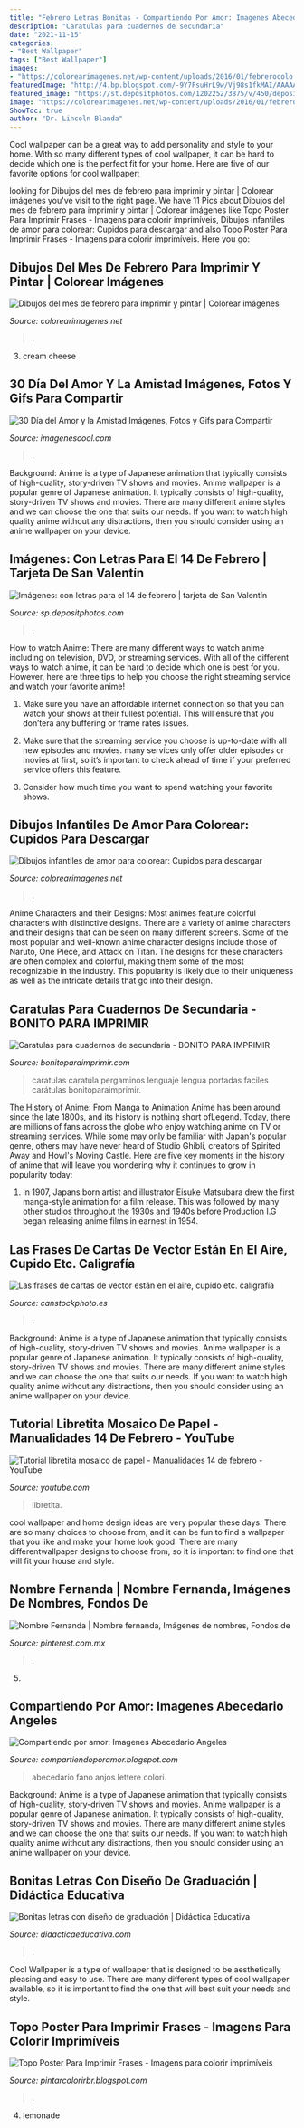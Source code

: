 ```yaml
---
title: "Febrero Letras Bonitas - Compartiendo Por Amor: Imagenes Abecedario Angeles"
description: "Caratulas para cuadernos de secundaria"
date: "2021-11-15"
categories:
- "Best Wallpaper"
tags: ["Best Wallpaper"]
images:
- "https://colorearimagenes.net/wp-content/uploads/2016/01/febrerocolo.jpg3_.jpg"
featuredImage: "http://4.bp.blogspot.com/-9Y7FsuHrL9w/Vj98s1fkMAI/AAAAAAAAASw/fhI9SBVLk3o/s1600/l%2Bangela%2B.jpg"
featured_image: "https://st.depositphotos.com/1202252/3875/v/450/depositphotos_38750543-stock-illustration-stylish-valentines-day-text-card.jpg"
image: "https://colorearimagenes.net/wp-content/uploads/2016/01/febrerocolo.jpg3_.jpg"
ShowToc: true
author: "Dr. Lincoln Blanda"
---
```



Cool wallpaper can be a great way to add personality and style to your home. With so many different types of cool wallpaper, it can be hard to decide which one is the perfect fit for your home. Here are five of our favorite options for cool wallpaper: 

	

		
looking for Dibujos del mes de febrero para imprimir y pintar | Colorear imágenes you've visit to the right page. We have 11 Pics about Dibujos del mes de febrero para imprimir y pintar | Colorear imágenes like Topo Poster Para Imprimir Frases - Imagens para colorir imprimíveis, Dibujos infantiles de amor para colorear: Cupidos para descargar and also Topo Poster Para Imprimir Frases - Imagens para colorir imprimíveis. Here you go:
		
    
## Dibujos Del Mes De Febrero Para Imprimir Y Pintar | Colorear Imágenes

<img loading=lazy src="https://colorearimagenes.net/wp-content/uploads/2016/01/febrerocolo.jpg3_.jpg" onerror="this.onerror=null;this.src='https://tse2.mm.bing.net/th?id=OIP.6WhTKyRcudhiHVrR0VMpLAHaIa&amp;pid=15.1';" alt="Dibujos del mes de febrero para imprimir y pintar | Colorear imágenes">

_Source: colorearimagenes.net_

>. 

	

3. cream cheese 

    
## 30 Día Del Amor Y La Amistad Imágenes, Fotos Y Gifs Para Compartir

<img loading=lazy src="http://www.imagenescool.com/download.php?id=dia-del-amor-y-la-amistad/dia-del-amor-y-la-amistad_028.jpg" onerror="this.onerror=null;this.src='https://tse3.mm.bing.net/th?id=OIP.lN-WwxORKeWgX7CvsvWGMAHaHa&amp;pid=15.1';" alt="30 Día del Amor y la Amistad Imágenes, Fotos y Gifs para Compartir">

_Source: imagenescool.com_

>. 

	

Background: Anime is a type of Japanese animation that typically consists of high-quality, story-driven TV shows and movies.
Anime wallpaper is a popular genre of Japanese animation. It typically consists of high-quality, story-driven TV shows and movies. There are many different anime styles and we can choose the one that suits our needs. If you want to watch high quality anime without any distractions, then you should consider using an anime wallpaper on your device.

    
## Imágenes: Con Letras Para El 14 De Febrero | Tarjeta De San Valentín

<img loading=lazy src="https://st.depositphotos.com/1202252/3875/v/450/depositphotos_38750543-stock-illustration-stylish-valentines-day-text-card.jpg" onerror="this.onerror=null;this.src='https://tse1.mm.bing.net/th?id=OIP.khFyCA1GRQNjKUm92BfxygHaHD&amp;pid=15.1';" alt="Imágenes: con letras para el 14 de febrero | tarjeta de San Valentín">

_Source: sp.depositphotos.com_

>. 

	

How to watch Anime: There are many different ways to watch anime including on television, DVD, or streaming services.
With all of the different ways to watch anime, it can be hard to decide which one is best for you. However, here are three tips to help you choose the right streaming service and watch your favorite anime!
1. Make sure you have an affordable internet connection so that you can watch your shows at their fullest potential. This will ensure that you don’tera any buffering or frame rates issues.

2. Make sure that the streaming service you choose is up-to-date with all new episodes and movies. many services only offer older episodes or movies at first, so it’s important to check ahead of time if your preferred service offers this feature.

3. Consider how much time you want to spend watching your favorite shows.

    
## Dibujos Infantiles De Amor Para Colorear: Cupidos Para Descargar

<img loading=lazy src="https://colorearimagenes.net/wp-content/uploads/2016/01/sanvalentincolo.jpg16.jpg" onerror="this.onerror=null;this.src='https://tse1.mm.bing.net/th?id=OIP.Up49HkVqAa5-0v4v_Tw6LAHaHa&amp;pid=15.1';" alt="Dibujos infantiles de amor para colorear: Cupidos para descargar">

_Source: colorearimagenes.net_

>. 

	

Anime Characters and their Designs: Most animes feature colorful characters with distinctive designs.
There are a variety of anime characters and their designs that can be seen on many different screens. Some of the most popular and well-known anime character designs include those of Naruto, One Piece, and Attack on Titan. The designs for these characters are often complex and colorful, making them some of the most recognizable in the industry. This popularity is likely due to their uniqueness as well as the intricate details that go into their design.

    
## Caratulas Para Cuadernos De Secundaria - BONITO PARA IMPRIMIR

<img loading=lazy src="https://bonitoparaimprimir.com/wp-content/uploads/2019/03/caratula-pergaminos.jpg" onerror="this.onerror=null;this.src='https://tse1.mm.bing.net/th?id=OIP.stz1ZlfTvdBGPEzIY7AeTwHaJ_&amp;pid=15.1';" alt="Caratulas para cuadernos de secundaria - BONITO PARA IMPRIMIR">

_Source: bonitoparaimprimir.com_

>caratulas caratula pergaminos lenguaje lengua portadas faciles carátulas bonitoparaimprimir. 

	

The History of Anime: From Manga to Animation
Anime has been around since the late 1800s, and its history is nothing short ofLegend. Today, there are millions of fans across the globe who enjoy watching anime on TV or streaming services. While some may only be familiar with Japan's popular genre, others may have never heard of Studio Ghibli, creators of Spirited Away and Howl's Moving Castle. Here are five key moments in the history of anime that will leave you wondering why it continues to grow in popularity today:
1) In 1907, Japans born artist and illustrator Eisuke Matsubara drew the first manga-style animation for a film release. This was followed by many other studios throughout the 1930s and 1940s before Production I.G began releasing anime films in earnest in 1954.

    
## Las Frases De Cartas De Vector Están En El Aire, Cupido Etc. Caligrafía

<img loading=lazy src="https://comps.canstockphoto.es/letras-febrero-amor-14-frases-aire-clip-art-vectorial_csp54210467.jpg" onerror="this.onerror=null;this.src='https://tse4.mm.bing.net/th?id=OIP.TJ7Vp0-SY_-LOPTNWKq7lQAAAA&amp;pid=15.1';" alt="Las frases de cartas de vector están en el aire, cupido etc. caligrafía">

_Source: canstockphoto.es_

>. 

	

Background: Anime is a type of Japanese animation that typically consists of high-quality, story-driven TV shows and movies.
Anime wallpaper is a popular genre of Japanese animation. It typically consists of high-quality, story-driven TV shows and movies. There are many different anime styles and we can choose the one that suits our needs. If you want to watch high quality anime without any distractions, then you should consider using an anime wallpaper on your device.

    
## Tutorial Libretita Mosaico De Papel - Manualidades 14 De Febrero - YouTube

<img loading=lazy src="https://i.ytimg.com/vi/HcCimyhfD44/maxresdefault.jpg" onerror="this.onerror=null;this.src='https://tse3.mm.bing.net/th?id=OIP.GvBSQWHHoN2vxMLWqI3x-QHaEK&amp;pid=15.1';" alt="Tutorial libretita mosaico de papel - Manualidades 14 de febrero - YouTube">

_Source: youtube.com_

>libretita. 

	

cool wallpaper and home design ideas are very popular these days. There are so many choices to choose from, and it can be fun to find a wallpaper that you like and make your home look good. There are many differentwallpaper designs to choose from, so it is important to find one that will fit your house and style.

    
## Nombre Fernanda | Nombre Fernanda, Imágenes De Nombres, Fondos De

<img loading=lazy src="https://i.pinimg.com/736x/f4/99/d5/f499d5c32b55c5672c80957aae06274c.jpg" onerror="this.onerror=null;this.src='https://tse1.mm.bing.net/th?id=OIP.NieD49jI-xdUH2DxdlmWDgHaFR&amp;pid=15.1';" alt="Nombre Fernanda | Nombre fernanda, Imágenes de nombres, Fondos de">

_Source: pinterest.com.mx_

>. 

	

5.

    
## Compartiendo Por Amor: Imagenes Abecedario Angeles

<img loading=lazy src="http://4.bp.blogspot.com/-9Y7FsuHrL9w/Vj98s1fkMAI/AAAAAAAAASw/fhI9SBVLk3o/s1600/l%2Bangela%2B.jpg" onerror="this.onerror=null;this.src='https://tse4.mm.bing.net/th?id=OIP.IJTP1dOo-FAZgcBv8b3iQwHaG7&amp;pid=15.1';" alt="Compartiendo por amor: Imagenes Abecedario Angeles">

_Source: compartiendoporamor.blogspot.com_

>abecedario fano anjos lettere colori. 

	

Background: Anime is a type of Japanese animation that typically consists of high-quality, story-driven TV shows and movies.
Anime wallpaper is a popular genre of Japanese animation. It typically consists of high-quality, story-driven TV shows and movies. There are many different anime styles and we can choose the one that suits our needs. If you want to watch high quality anime without any distractions, then you should consider using an anime wallpaper on your device.

    
## Bonitas Letras Con Diseño De Graduación | Didáctica Educativa

<img loading=lazy src="http://didacticaeducativa.com/wp-content/uploads/2016/06/13570332_619990988160987_1149707404_o.jpg" onerror="this.onerror=null;this.src='https://tse1.mm.bing.net/th?id=OIP.2Sw2n8KoeLEx7UalG4JdsgHaHa&amp;pid=15.1';" alt="Bonitas letras con diseño de graduación | Didáctica Educativa">

_Source: didacticaeducativa.com_

>. 

	

Cool Wallpaper is a type of wallpaper that is designed to be aesthetically pleasing and easy to use. There are many different types of cool wallpaper available, so it is important to find the one that will best suit your needs and style.

    
## Topo Poster Para Imprimir Frases - Imagens Para Colorir Imprimíveis

<img loading=lazy src="https://t1.pixers.pics/img-c676e9e9/posters-escrito-a-mano-le-adoran-tarjeta-de-frase-para-el-dia-de-san-valentin-14-de-febrero-ilustracion-vectorial-aislado-en-blanco-diseno-de-letras-de-pincel-listo-para-imprimir-dia-de-san-valentin-corazon-rojo-acuarela.jpg?H4sIAAAAAAAAA42PW07EMAxFt9NKbe1kmlcXML-zhCqvDoW-lBQYsXocQPwhochKYtnn6sDrlu0UwcftjAnWOYQlwjQv9MtDinn-iBU2Qph6oO5SIWI97G8x-bQfVSuwaXvdSIZUvB7eLS2uNr1UT-d55AEgX7pjfhCNLp_Brxk4MgWoQRhtLJ-4wV6z8WjzabdgUyDqQ2B3bPcGy_k_VgNDEC4wJ50O2Ds9cl5g7S_hC3sxxUkX9I-jQmxUcTvTvFYku9P0WT0f9xr-yPx-A23B9QaULUlJAjJQpTleb0xLLSTZjtxLwbk1zuvQTyooFlnU3nHBg4uWdxT0CSgt4lCMAQAA" onerror="this.onerror=null;this.src='https://tse1.mm.bing.net/th?id=OIP.5nLGfY7faLtkOoA9fhyIbwHaHb&amp;pid=15.1';" alt="Topo Poster Para Imprimir Frases - Imagens para colorir imprimíveis">

_Source: pintarcolorirbr.blogspot.com_

>. 

	

4. lemonade 


